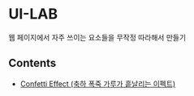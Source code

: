 # UI-LAB

웹 페이지에서 자주 쓰이는 요소들을 무작정 따라해서 만들기

## Contents

- [Confetti Effect (축하 폭죽 가루가 흩날리는 이펙트)](https://n2ptune.github.io/ui-lab/confetti-effect)
